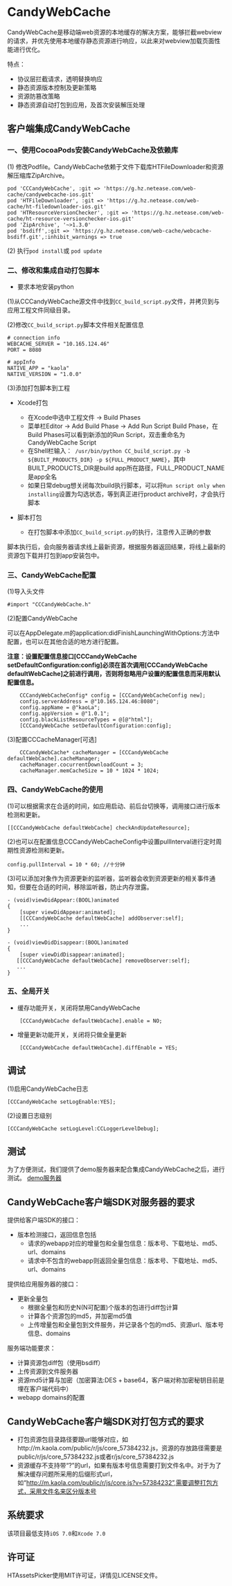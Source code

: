 #  CandyWebCache

CandyWebCache是移动端web资源的本地缓存的解决方案，能够拦截webview的请求，并优先使用本地缓存静态资源进行响应，以此来对webview加载页面性能进行优化。

特点：

* 协议层拦截请求，透明替换响应
* 静态资源版本控制及更新策略
* 资源防篡改策略
* 静态资源自动打包到应用，及首次安装解压处理


##  客户端集成CandyWebCache

###  一、使用CocoaPods安装CandyWebCache及依赖库

(1) 修改Podfile。CandyWebCache依赖于文件下载库HTFileDownloader和资源解压缩库ZipArchive。

```
pod 'CCCandyWebCache', :git => 'https://g.hz.netease.com/web-cache/candywebcache-ios.git'
pod 'HTFileDownloader', :git => 'https://g.hz.netease.com/web-cache/ht-filedownloader-ios.git'
pod 'HTResourceVersionChecker', :git => 'https://g.hz.netease.com/web-cache/ht-resource-versionchecker-ios.git'
pod 'ZipArchive', '~>1.3.0'
pod 'bsdiff',:git => 'https://g.hz.netease.com/web-cache/webcache-bsdiff.git',:inhibit_warnings => true
```

(2) 执行`pod install`或 `pod update`


###  二、修改和集成自动打包脚本

* 要求本地安装python

(1)从CCCandyWebCache源文件中找到`CC_build_script.py`文件，并拷贝到与应用工程文件同级目录。

(2)修改`CC_build_script.py`脚本文件相关配置信息

```
# connection info
WEBCACHE_SERVER = "10.165.124.46"
PORT = 8080

# appInfo
NATIVE_APP = "kaola"
NATIVE_VERSION = "1.0.0"
```

(3)添加打包脚本到工程

* Xcode打包
	* 在Xcode中选中工程文件 -> Build Phases
	* 菜单栏Editor -> Add Build Phase -> Add Run Script Build Phase，在Build Phases可以看到新添加的Run Script，双击重命名为CandyWebCache Script
	* 在Shell栏输入：` /usr/bin/python CC_build_script.py -b ${BUILT_PRODUCTS_DIR} -p ${FULL_PRODUCT_NAME}`，其中BUILT_PRODUCTS_DIR是build app所在路径，FULL_PRODUCT_NAME是app全名
	* 如果日常debug想关闭每次build执行脚本，可以将`Run script only when installing`设置为勾选状态，等到真正进行product archive时，才会执行脚本

* 脚本打包
	* 在打包脚本中添加`CC_build_script.py`的执行，注意传入正确的参数

脚本执行后，会向服务器请求线上最新资源，根据服务器返回结果，将线上最新的资源包下载并打包到app安装包中。


###  三、CandyWebCache配置

(1)导入头文件

```
#import "CCCandyWebCache.h"
```

(2)配置CandyWebCache

可以在AppDelegate.m的application:didFinishLaunchingWithOptions:方法中配置，也可以在其他合适的地方进行配置。

**注意：设置配置信息接口[CCCandyWebCache setDefaultConfiguration:config]必须在首次调用[CCCandyWebCache defaultWebCache]之前进行调用，否则将忽略用户设置的配置信息而采用默认配置信息。**

```
    CCCandyWebCacheConfig* config = [CCCandyWebCacheConfig new];
    config.serverAddress = @"10.165.124.46:8080";
    config.appName = @"kaoLa";
    config.appVersion = @"1.0.1";
    config.blackListResourceTypes = @[@"html"];
    [CCCandyWebCache setDefaultConfiguration:config];

```

(3)配置CCCacheManager[可选]

```
	CCCandyWebCache* cacheManager = [CCCandyWebCache defaultWebCache].cacheManager;
	cacheManager.cocurrentDownloadCount = 3;
	cacheManager.memCacheSize = 10 * 1024 * 1024;

```

###  四、CandyWebCache的使用

(1)可以根据需求在合适的时间，如应用启动、前后台切换等，调用接口进行版本检测和更新。

```
[[CCCandyWebCache defaultWebCache] checkAndUpdateResource];
```

(2)也可以在配置信息CCCandyWebCacheConfig中设置pullInterval进行定时周期性资源检测和更新。

```
config.pullInterval = 10 * 60; //十分钟

```

(3)可以添加对象作为资源更新的监听器，监听器会收到资源更新的相关事件通知，但要在合适的时间，移除监听器，防止内存泄露。

```
- (void)viewDidAppear:(BOOL)animated
{
	[super viewDidAppear:animated];
	[[CCCandyWebCache defaultWebCache] addObserver:self];
	...
}

- (void)viewDidDisappear:(BOOL)animated
{
	[super viewDidDisappear:animated];
   [[CCCandyWebCache defaultWebCache] removeObserver:self];
   ...
}

```

###  五、全局开关

* 缓存功能开关，关闭将禁用CandyWebCache

```
	[CCCandyWebCache defaultWebCache].enable = NO;
```

* 增量更新功能开关，关闭将只做全量更新

```
	[CCCandyWebCache defaultWebCache].diffEnable = YES;
```

##  调试

(1)启用CandyWebCache日志

```
[CCCandyWebCache setLogEnable:YES];
```

(2)设置日志级别

```
[CCCandyWebCache setLogLevel:CCLoggerLevelDebug];
```

## 测试

为了方便测试，我们提供了demo服务器来配合集成CandyWebCache之后，进行测试。
[demo服务器](https://github.com/NEYouFan/ht-candywebcache-demo-server)

## CandyWebCache客户端SDK对服务器的要求

提供给客户端SDK的接口：

* 版本检测接口，返回信息包括
	* 请求的webapp对应的增量包和全量包信息：版本号、下载地址、md5、url、domains
	* 请求中不包含的webapp则返回全量包信息：版本号、下载地址、md5、url、domains

提供给应用服务器的接口：

* 更新全量包
	* 根据全量包和历史N(N可配置)个版本的包进行diff包计算
	* 计算各个资源包的md5，并加密md5值
	* 上传增量包和全量包到文件服务，并记录各个包的md5、资源url、版本号信息、domains

服务端功能要求：

* 计算资源包diff包（使用bsdiff）
* 上传资源到文件服务器
* 资源md5计算与加密（加密算法:DES + base64，客户端对称加密秘钥目前是埋在客户端代码中）
* webapp domains的配置

## CandyWebCache客户端SDK对打包方式的要求

* 打包资源包目录路径要跟url能够对应，如http://m.kaola.com/public/r/js/core_57384232.js，资源的存放路径需要是public/r/js/core_57384232.js或者r/js/core_57384232.js
* 资源缓存不支持带“?”的url，如果有版本号信息需要打到文件名中。对于为了解决缓存问题所采用的后缀形式url，如“http://m.kaola.com/public/r/js/core.js?v=57384232”,需要调整打包方式，采用文件名来区分版本号

##  系统要求

该项目最低支持`iOS 7.0`和`Xcode 7.0`

##  许可证

HTAssetsPicker使用MIT许可证，详情见LICENSE文件。